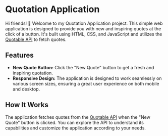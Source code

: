 # Quotation Application

Hi friends! 👋 Welcome to my Quotation Application project. This simple web application is designed to provide you with new and inspiring quotes at the click of a button. It's built using HTML, CSS, and JavaScript and utilizes the [Quotable API](https://api.quotable.io/) to fetch quotes.

## Features

- **New Quote Button:** Click the "New Quote" button to get a fresh and inspiring quotation.
- **Responsive Design:** The application is designed to work seamlessly on various screen sizes, ensuring a great user experience on both mobile and desktop.

## How It Works

The application fetches quotes from the [Quotable API](https://api.quotable.io/) when the "New Quote" button is clicked. You can explore the API to understand its capabilities and customize the application according to your needs.

